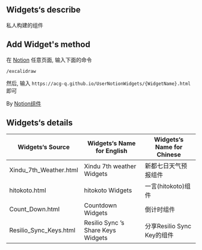 ## Widgets‘s describe

私人构建的组件

## Add Widget's method

在 [Notion](https://www.notion.so/) 任意页面, 输入下面的命令

``` 使用
/excalidraw
```
然后, 输入 `https://acg-q.github.io/UserNotionWidgets/{WidgetName}.html` 即可

By [Notion组件](https://www.notion.so/)

## Widgets‘s details

| Widgets‘s Source       | Widgets‘s Name for English         | Widgets‘s Name for Chinese |
| ---------------------- | ---------------------------------- | -------------------------- |
| Xindu_7th_Weather.html | Xindu 7th weather Widgets          | 新都七日天气预报组件       |
| hitokoto.html          | hitokoto Widgets                   | 一言(hitokoto)组件         |
| Count_Down.html        | Countdown Widgets                  | 倒计时组件                 |
| Resilio_Sync_Keys.html | Resilio Sync ’s Share Keys Widgets | 分享Resilio Sync Key的组件 |